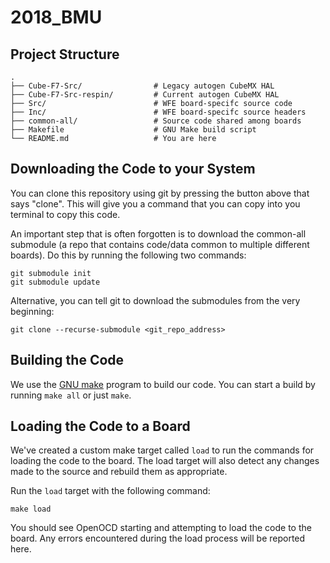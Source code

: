 # 2018\_BMU

## Project Structure

```
.
├── Cube-F7-Src/                # Legacy autogen CubeMX HAL
├── Cube-F7-Src-respin/         # Current autogen CubeMX HAL
├── Src/                        # WFE board-specifc source code 
├── Inc/                        # WFE board-specifc source headers
├── common-all/                 # Source code shared among boards
├── Makefile                    # GNU Make build script
└── README.md                   # You are here 

```

## Downloading the Code to your System 

You can clone this repository using git by pressing the button above that says
"clone". This will give you a command that you can copy into you terminal to
copy this code.

An important step that is often forgotten is to download the common-all
submodule (a repo that contains code/data common to multiple different
boards). Do this by running the following two commands:

```
git submodule init
git submodule update
```

Alternative, you can tell git to download the submodules from the very
beginning:

```
git clone --recurse-submodule <git_repo_address>
```

## Building the Code 

We use the [GNU make](https://www.gnu.org/software/make/manual/make.html) program to build our code.
You can start a build by running `make all` or just `make`.

## Loading the Code to a Board

We've created a custom make target called `load` to run the commands for
loading the code to the board. The load target will also detect any changes
made to the source and rebuild them as appropriate.

Run the `load` target with the following command:

```
make load
```

You should see OpenOCD starting and attempting to load the code to the board.
Any errors encountered during the load process will be reported here.

